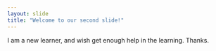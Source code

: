 ```yaml
---
layout: slide
title: "Welcome to our second slide!"
---
```

I am a new learner, and wish get enough help in the learning. 
Thanks.
